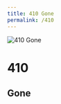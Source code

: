 ```yaml
---
title: 410 Gone
permalink: /410
---
```

<div>
    <img src="http://i.imgur.com/KLOHcoz.jpg" alt="410 Gone" />
    <h1>410</h1>
    <h2>Gone</h2>
</div>
